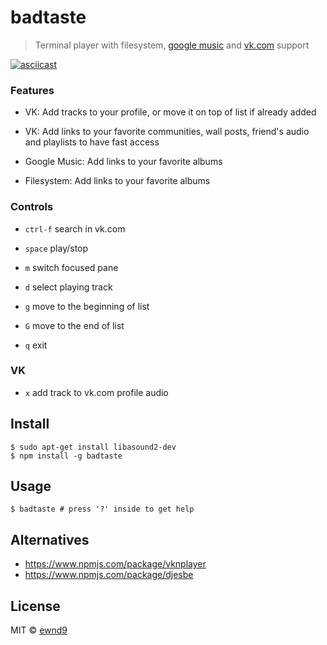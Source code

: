 # badtaste

> Terminal player with filesystem, [google music](https://play.google.com/music/) and [vk.com](http://vk.com/) support

[![asciicast](https://asciinema.org/a/1proyy66zkdnjtbu3rslixdsz.png??theme=solarized-dark)](https://asciinema.org/a/1proyy66zkdnjtbu3rslixdsz)

### Features

- VK: Add tracks to your profile, or move it on top of list if already added

- VK: Add links to your favorite communities, wall posts, friend's audio and playlists to have fast access

- Google Music: Add links to your favorite albums

- Filesystem: Add links to your favorite albums

### Controls

- `ctrl-f` search in vk.com
- `space` play/stop
- `m` switch focused pane

- `d` select playing track
- `g` move to the beginning of list
- `G` move to the end of list
- `q` exit

### VK

- `x` add track to vk.com profile audio

## Install

```
$ sudo apt-get install libasound2-dev
$ npm install -g badtaste
```

## Usage

```
$ badtaste # press '?' inside to get help
```

## Alternatives

- https://www.npmjs.com/package/vknplayer
- https://www.npmjs.com/package/djesbe

## License

MIT © [ewnd9](http://ewnd9.com)
